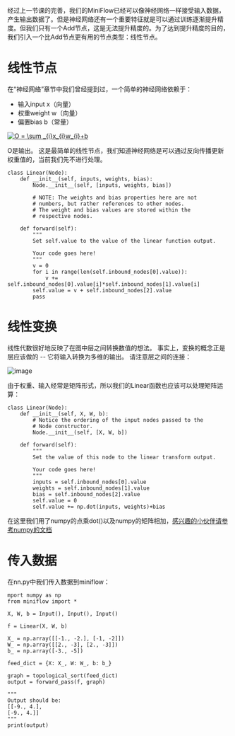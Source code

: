 经过上一节课的完善，我们的MiniFlow已经可以像神经网络一样接受输入数据，产生输出数据了。但是神经网络还有一个重要特征就是可以通过训练逐渐提升精度。但我们只有一个Add节点，这是无法提升精度的。为了达到提升精度的目的，我们引入一个比Add节点更有用的节点类型：线性节点。

# 线性节点
在“神经网络”章节中我们曾经提到过，一个简单的神经网络依赖于：
- 输入input x（向量）
- 权重weight w（向量）
- 偏置bias b（常量）

<a href="http://www.codecogs.com/eqnedit.php?latex=O&space;=&space;\sum&space;_{i}x_{i}w_{i}&plus;b" target="_blank"><img src="http://latex.codecogs.com/gif.latex?O&space;=&space;\sum&space;_{i}x_{i}w_{i}&plus;b" title="O = \sum _{i}x_{i}w_{i}+b" /></a>

O是输出。
这是最简单的线性节点，我们知道神经网络是可以通过反向传播更新权重值的，当前我们先不进行处理。

```
class Linear(Node):
    def __init__(self, inputs, weights, bias):
        Node.__init__(self, [inputs, weights, bias])

        # NOTE: The weights and bias properties here are not
        # numbers, but rather references to other nodes.
        # The weight and bias values are stored within the
        # respective nodes.

    def forward(self):
        """
        Set self.value to the value of the linear function output.

        Your code goes here!
        """
        v = 0
        for i in range(len(self.inbound_nodes[0].value)):
            v += self.inbound_nodes[0].value[i]*self.inbound_nodes[1].value[i]
        self.value = v + self.inbound_nodes[2].value
        pass
```
# 线性变换
线性代数很好地反映了在图中层之间转换数值的想法。 事实上，变换的概念正是层应该做的 -- 它将输入转换为多维的输出。
请注意层之间的连接：

![image](http://note.youdao.com/favicon.ico)

由于权重、输入经常是矩阵形式，所以我们的Linear函数也应该可以处理矩阵运算：

```
class Linear(Node):
    def __init__(self, X, W, b):
        # Notice the ordering of the input nodes passed to the
        # Node constructor.
        Node.__init__(self, [X, W, b])

    def forward(self):
        """
        Set the value of this node to the linear transform output.

        Your code goes here!
        """
        inputs = self.inbound_nodes[0].value
        weights = self.inbound_nodes[1].value
        bias = self.inbound_nodes[2].value
        self.value = 0
        self.value += np.dot(inputs, weights)+bias
```
在这里我们用了numpy的点乘dot()以及numpy的矩阵相加，[感兴趣的小伙伴请参考numpy的文档](https://docs.scipy.org/doc/numpy/reference/generated/numpy.array.html)

# 传入数据
在nn.py中我们传入数据到miniflow：

```
mport numpy as np
from miniflow import *

X, W, b = Input(), Input(), Input()

f = Linear(X, W, b)

X_ = np.array([[-1., -2.], [-1, -2]])
W_ = np.array([[2., -3], [2., -3]])
b_ = np.array([-3., -5])

feed_dict = {X: X_, W: W_, b: b_}

graph = topological_sort(feed_dict)
output = forward_pass(f, graph)

"""
Output should be:
[[-9., 4.],
[-9., 4.]]
"""
print(output)

```
